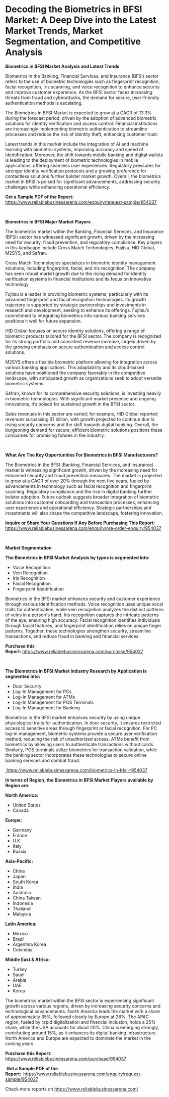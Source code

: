 <p><h1>Decoding the Biometrics in BFSI Market: A Deep Dive into the Latest Market Trends, Market Segmentation, and Competitive Analysis</h1></p><p><strong>Biometrics in BFSI Market Analysis and Latest Trends</strong></p>
<p><p>Biometrics in the Banking, Financial Services, and Insurance (BFSI) sector refers to the use of biometric technologies such as fingerprint recognition, facial recognition, iris scanning, and voice recognition to enhance security and improve customer experience. As the BFSI sector faces increasing threats from fraud and cyberattacks, the demand for secure, user-friendly authentication methods is escalating.</p><p>The Biometrics in BFSI Market is expected to grow at a CAGR of 13.3% during the forecast period, driven by the adoption of advanced biometric solutions for identity verification and access control. Financial institutions are increasingly implementing biometric authentication to streamline processes and reduce the risk of identity theft, enhancing customer trust.</p><p>Latest trends in this market include the integration of AI and machine learning with biometric systems, improving accuracy and speed of identification. Moreover, the shift towards mobile banking and digital wallets is leading to the deployment of biometric technologies in mobile applications, offering seamless user experiences. Regulatory pressures for stronger identity verification protocols and a growing preference for contactless solutions further bolster market growth. Overall, the biometrics market in BFSI is poised for significant advancements, addressing security challenges while enhancing operational efficiency.</p></p>
<p><strong>Get a Sample PDF of the Report:&nbsp;</strong> <a href="https://www.reliablebusinessarena.com/enquiry/request-sample/954037?utm_campaign=2942&utm_medium=2&utm_source=Github&utm_content=ia&utm_term=07032025&utm_id=biometrics-in-bfsi">https://www.reliablebusinessarena.com/enquiry/request-sample/954037</a></p>
<p>&nbsp;</p>
<p><strong>Biometrics in BFSI Major Market Players</strong></p>
<p><p>The biometrics market within the Banking, Financial Services, and Insurance (BFSI) sector has witnessed significant growth, driven by the increasing need for security, fraud prevention, and regulatory compliance. Key players in this landscape include Cross Match Technologies, Fujitsu, HID Global, M2SYS, and Safran.</p><p>Cross Match Technologies specializes in biometric identity management solutions, including fingerprint, facial, and iris recognition. The company has seen robust market growth due to the rising demand for identity verification systems in financial institutions and its focus on innovative technology. </p><p>Fujitsu is a leader in providing biometric systems, particularly with its advanced fingerprint and facial recognition technologies. Its growth trajectory is supported by strategic partnerships and investments in research and development, seeking to enhance its offerings. Fujitsu’s commitment to integrating biometrics into various banking services positions it well for future expansion.</p><p>HID Global focuses on secure identity solutions, offering a range of biometric products tailored for the BFSI sector. The company is recognized for its strong portfolio and consistent revenue increase, largely driven by the growing emphasis on secure authentication and access control solutions.</p><p>M2SYS offers a flexible biometric platform allowing for integration across various banking applications. This adaptability and its cloud-based solutions have positioned the company favorably in the competitive landscape, with anticipated growth as organizations seek to adopt versatile biometric systems.</p><p>Safran, known for its comprehensive security solutions, is investing heavily in biometric technologies. With significant market presence and ongoing innovations, it’s poised for sustained growth in the BFSI sector.</p><p>Sales revenues in this sector are varied; for example, HID Global reported revenues surpassing $1 billion, with growth projected to continue due to rising security concerns and the shift towards digital banking. Overall, the burgeoning demand for secure, efficient biometric solutions positions these companies for promising futures in the industry.</p></p>
<p>&nbsp;</p>
<p><strong>What Are The Key Opportunities For Biometrics in BFSI Manufacturers?</strong></p>
<p><p>The Biometrics in the BFSI (Banking, Financial Services, and Insurance) market is witnessing significant growth, driven by the increasing need for enhanced security and fraud prevention measures. The market is projected to grow at a CAGR of over 20% through the next five years, fueled by advancements in technology such as facial recognition and fingerprint scanning. Regulatory compliance and the rise in digital banking further bolster adoption. Future outlook suggests broader integration of biometric solutions into customer onboarding and transaction processes, enhancing user experience and operational efficiency. Strategic partnerships and investments will also shape the competitive landscape, fostering innovation.</p></p>
<p><strong>Inquire or Share Your Questions If Any Before Purchasing This Report:</strong> <a href="https://www.reliablebusinessarena.com/enquiry/pre-order-enquiry/954037?utm_campaign=2942&utm_medium=2&utm_source=Github&utm_content=ia&utm_term=07032025&utm_id=biometrics-in-bfsi">https://www.reliablebusinessarena.com/enquiry/pre-order-enquiry/954037</a></p>
<p>&nbsp;</p>
<p><strong>Market Segmentation</strong></p>
<p><strong>The Biometrics in BFSI Market Analysis by types is segmented into:</strong></p>
<p><ul><li>Voice Recognition</li><li>Vein Recognition</li><li>Iris Recognition</li><li>Facial Recognition</li><li>Fingerprint Identification</li></ul></p>
<p><p>Biometrics in the BFSI market enhances security and customer experience through various identification methods. Voice recognition uses unique vocal traits for authentication, while vein recognition analyzes the distinct patterns of veins in a person's hand. Iris recognition captures the intricate patterns of the eye, ensuring high accuracy. Facial recognition identifies individuals through facial features, and fingerprint identification relies on unique finger patterns. Together, these technologies strengthen security, streamline transactions, and reduce fraud in banking and financial services.</p></p>
<p><strong>Purchase this Report:&nbsp;</strong><a href="https://www.reliablebusinessarena.com/purchase/954037?utm_campaign=2942&utm_medium=2&utm_source=Github&utm_content=ia&utm_term=07032025&utm_id=biometrics-in-bfsi">https://www.reliablebusinessarena.com/purchase/954037</a></p>
<p>&nbsp;</p>
<p><strong>The Biometrics in BFSI Market Industry Research by Application is segmented into:</strong></p>
<p><ul><li>Door Security</li><li>Log-In Management for PCs</li><li>Log-In Management for ATMs</li><li>Log-In Management for POS Terminals</li><li>Log-In Management for Banking</li></ul></p>
<p><p>Biometrics in the BFSI market enhances security by using unique physiological traits for authentication. In door security, it ensures restricted access to sensitive areas through fingerprint or facial recognition. For PC log-in management, biometric systems provide a secure user verification method, reducing the risk of unauthorized access. ATMs benefit from biometrics by allowing users to authenticate transactions without cards. Similarly, POS terminals utilize biometrics for transaction validation, while the banking sector incorporates these technologies to secure online banking services and combat fraud.</p></p>
<p><a href="https://www.reliablebusinessarena.com/biometrics-in-bfsi-r954037?utm_campaign=2942&utm_medium=2&utm_source=Github&utm_content=ia&utm_term=07032025&utm_id=biometrics-in-bfsi">&nbsp;https://www.reliablebusinessarena.com/biometrics-in-bfsi-r954037</a></p>
<p><strong>In terms of Region, the Biometrics in BFSI Market Players available by Region are:</strong></p>
<p>
    <p> <strong> North America: </strong>
        <ul>
            <li>United States</li>
            <li>Canada</li>
        </ul>
        </p> 
    <p> <strong> Europe: </strong>
        <ul>
            <li>Germany</li>
            <li>France</li>
            <li>U.K.</li>
            <li>Italy</li>
            <li>Russia</li>
        </ul>
        </p> 
    <p> <strong> Asia-Pacific: </strong>
        <ul>
            <li>China</li>
            <li>Japan</li>
            <li>South Korea</li>
            <li>India</li>
            <li>Australia</li>
            <li>China Taiwan</li>
            <li>Indonesia</li>
            <li>Thailand</li>
            <li>Malaysia</li>
        </ul>
        </p> 
    <p> <strong> Latin America: </strong>
        <ul>
            <li>Mexico</li>
            <li>Brazil</li>
            <li>Argentina Korea</li>
            <li>Colombia</li>
        </ul>
        </p> 
    <p> <strong> Middle East & Africa: </strong>
        <ul>
            <li>Turkey</li>
            <li>Saudi</li>
            <li>Arabia</li>
            <li>UAE</li>
            <li>Korea</li>
        </ul>
    </p>
    </p>
<p><p>The biometrics market within the BFSI sector is experiencing significant growth across various regions, driven by increasing security concerns and technological advancements. North America leads the market with a share of approximately 35%, followed closely by Europe at 28%. The APAC region, fueled by rapid digitalization and financial inclusion, holds a 25% share, while the USA accounts for about 20%. China is emerging strongly, contributing around 15%, as it enhances its digital banking infrastructure. North America and Europe are expected to dominate the market in the coming years.</p></p>
<p><strong>Purchase this Report: </strong><a href="https://www.reliablebusinessarena.com/purchase/954037?utm_campaign=2942&utm_medium=2&utm_source=Github&utm_content=ia&utm_term=07032025&utm_id=biometrics-in-bfsi">https://www.reliablebusinessarena.com/purchase/954037</a></p>
<p>&nbsp;<strong>Get a Sample PDF of the Report:&nbsp;&nbsp;</strong><a href="https://www.reliablebusinessarena.com/enquiry/request-sample/954037?utm_campaign=2942&utm_medium=2&utm_source=Github&utm_content=ia&utm_term=07032025&utm_id=biometrics-in-bfsi">https://www.reliablebusinessarena.com/enquiry/request-sample/954037</a></p>
<p><strong></strong></p>
<p>Check more reports on <a href="https://www.reliablebusinessarena.com/?utm_campaign=2942&utm_medium=2&utm_source=Github&utm_content=ia&utm_term=07032025&utm_id=biometrics-in-bfsi">https://www.reliablebusinessarena.com/</a></p>